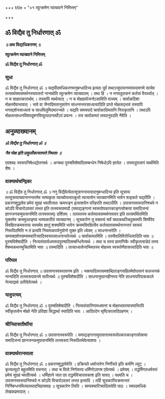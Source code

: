 +++
title = "०१ व्युत्क्रमेण व्याख्याने निमित्तम्"

+++


## ॐ विद्यैव तु निर्धारणात् ॐ

**॥ अथ विद्याधिकरणम् ॥**

**व्युत्क्रमेण व्याख्याने निमित्तम्**

**ॐ विद्यैव तु निर्धारणात् ॐ**

### **सुधा**

ॐ विद्यैव तु निर्धारणात् ॐ ॥ यद्यपीदमधिकरणमनुबन्धादिभ्य इत्यतः पूर्वं तथाऽप्युपासनस्वरूपावगमे सत्येव तत्सार्थक्यसमर्थनस्यावसरो नान्यथेति व्युत्क्रमेण व्याख्यातम् । तथा हि । न भगवदुपासनं कर्तव्यं वैयर्थ्यात् । न च साक्षात्कारार्थम् । तस्यापि व्यर्थत्वात् । न च मोक्षप्रयोजनोऽसाविति वाच्यम् । चार्वाकदिशा मोक्षस्यैवाभावात् । भावे वा जैनादिमतानुसारेण साधनान्तरसाध्यत्वादिति प्राप्ते मोक्षसद्भावं तस्यापि भगवद्दर्शनसाध्यत्वं च साधयितुमिदमारभ्यते । यद्यपि समयपादे चार्वाकादिमतानि निराकृतानि । तथाऽपि मोक्षतत्साधनविषयदूषणविव्युत्पादनार्थोऽयं प्रयत्नः । तत्र चार्वाकमतं तावदनुवदति नैवेति ।

## **अनुव्याख्यानम्**

***ॐ विद्यैव तु निर्धारणात् ॐ ॥***

***नैव मोक्ष इति प्राहुर्लोकायतमते स्थिताः ॥***

एवशब्दः स्वरूपनिषेधद्योतनार्थः । अन्यथा पुरुषविशेषादिसम्बन्धेन निषेधोऽपि ज्ञायेत । तस्मादुपासनं व्यर्थमिति शेषः ।

### **वाक्यार्थचन्द्रिका**

॥ ॐ विद्यैव तु निर्धारणात् ॐ ॥ ननु विद्यैवेत्येतत्सूत्रानन्तरत्वादनुबन्धादिभ्य इति सूत्रस्य तत्सूत्रव्याख्यानानन्तरमेव भाष्यकृता व्याख्येयत्वात्कुतो व्यत्यासेन व्याख्यानमिति भावेन शङ्कते यद्यपीति । प्रकरणशुद्धावेव प्रमेयं सुग्रहं भवतीत्यतः क्रमभङ्ग इत्याशयेन परिहरति तथाऽपीति । उपासनस्वरूपानिश्चये न कोऽपि विचारोऽवसरं लभत इति तत्स्वरूपमादौ (यमाद्यङ्गानां स्वरूपोपकारकाङ्गत्वोक्त्या यमादिजन्यं ज्ञानजनकमुपासनमिति तत्स्वरूपम्) दर्शितम् । ततस्तस्य कर्तव्यत्वसमर्थनावसर इति तत्समर्थितमिति युक्तमेव क्रममुल्लङ्घ्य भाष्यकारीयं व्याख्यानम् । सूत्रकारेण तु वक्तव्यं सर्वं यथाकथञ्चिदुक्तमपि शिष्यैरेव विवक्षितक्रमवत्तया स्वयमेव ज्ञातुं शक्यमिति भावेन क्रममविवक्षित्वैव कर्तव्यतासमर्थनानन्तरं स्वरूपं निरूपितमिति न तं प्रत्यपि नियामकपर्यनुयोगो युक्त इति ध्येयम् ॥ साधनान्तरेति । सम्यक्दर्शनसम्यक्चारित्र्यादिस्वरूपसाधनान्तरेत्यर्थः ॥ चार्वाकमतमिति । तस्यैवातिविरोधित्वादिति भावः ॥ पुरुषविशेषादीति । नित्यसंसार्यधमरूपपुरुषादिसम्बन्धिनेत्यर्थः । तथा च तस्य प्रामाणिकैः स्वीकृतत्वान्नेदं तस्य वैषम्यकथनमुचितमिति भावः ॥ तस्मादिति । तत्साध्यत्वेनाभिमतस्य मोक्षस्य स्वरूपेणैवासत्त्वादिति भावः ॥

### **परिमल** 

ॐ विद्यैव तु निर्धारणात् ॥ उपासनास्वरूपावगम इति । भक्त्यादिरूपयमशब्दिताङ्गसहितमेवोपासनं फलजनकं नान्यदिति तत्स्वरूपावगमे सतीत्यर्थः ॥ पुरुषविशेषादीति । साधनानुष्ठानहीनस्य नेति साधनापरिपाककाले नेत्याद्यर्थः प्रतीयेतेत्यर्थः ।

### **यादुपत्यम्**

ॐ विद्यैव तु निर्धारणात् ॐ ॥ पुरुषविशेषादीति । नित्यसंसारिणामधमानां च मोक्षाभावस्यास्माभिरपि स्वीकृतत्वेन मोक्षो नेति प्रतिज्ञा सिद्धार्था स्यादिति भावः । आदिपदेन सृष्टिकालादिग्रहणम् ।

### **श्रीनिवासतीर्थीया**

ॐ विद्यैव तु निर्धारणात् ॐ ॥ उपासनास्वरूपेति । यमाद्यङ्गानामुपासनास्वरूपोपकारकाङ्गत्वोक्त्या यमादिजन्यं ज्ञानजनकमुपासनमिति तत्स्वरूपं निरूपितमेवेत्याशयः ।

### **वाक्यार्थरत्नमाला**

ॐ विद्यैव तु निर्धारणात् ॐ ॥ प्रकरणशुद्धावेवेति । प्रक्रियते धर्मान्तरेण निर्णीयते इति कर्मणि ल्युट् । कृत्यल्युटो बहुलमिति वचनात् । तथा च वितो निर्णयस्य धर्मिणोऽवगम एवेत्यर्थः । प्रमेयम् । तद्धर्मिगतधर्मरूपं प्रमेयं सुग्रहं भवतीत्यर्थः । धर्मिज्ञाने जात एव तद्धर्मविचारावकाश इति यावत् । वक्ष्यति च । उपासनस्वरूपानिश्चये न कोऽपि विचारोऽवसरं लभत इत्यादि । तर्हि सूत्रकारीयक्रमान्तरं निर्निबन्धनमित्यतस्तदभिप्रायमाह ॥ सूत्रकारेण त्विति । सम्यक्चारित्र्यादिरूपेति पाठः । स्वपदमधिकं लेखकप्रमादात् ।

